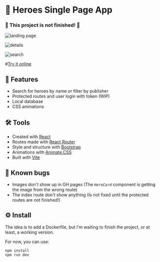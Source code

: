 # 🦸 Heroes Single Page App

### **🚧 This project is not finished! 🚧**

![landing page](https://i.imgur.com/zQEVJsH.png)

![details](https://user-images.githubusercontent.com/30263316/208209051-8cd16cf0-b5b3-4b43-b7a1-ba4e1f7a93e1.png)

![search](https://user-images.githubusercontent.com/30263316/208209122-da858658-9eb3-4bf6-b06a-ac342de5d598.png)

#[Try it online](https://alesbe.github.io/heroes-spa/)

## 🌟 Features
- Search for heroes by name or filter by publisher
- Protected routes and user login with token (WIP)
- Local database
- CSS animations

## 🛠️ Tools
- Created with [React](https://es.reactjs.org/)
- Routes made with [React Router](https://reactrouter.com/en/main)
- Style and structure with [Bootstrap](https://getbootstrap.com/)
- Animations with [Animate.CSS](https://animate.style/)
- Built with [Vite](https://vitejs.dev/)

## 🐞 Known bugs
- Images don't show up in GH pages (The `HeroCard` component is getting the image from the wrong route)
- The index route don't show anything (Is not fixed until the protected routes are not finished!)

## ⚙️ Install
The idea is to add a Dockerfile, but I'm waiting to finish the project, or at least, a working version.

For now, you can use:
```
npm install
npm run dev
```
